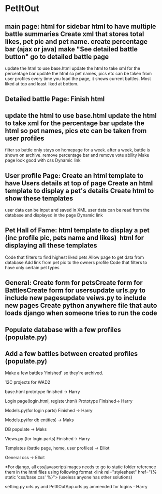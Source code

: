 # PetItOut

main page:
html for sidebar
html to have multiple battle summaries
Create xml that stores total likes, pet pic and pet name.
create percentage bar (ajax or java)
make "See detailed battle button" go to detailed battle page
---------------
update the html to use base.html
update the html to take xml for the percentage bar
update the html so pet names, pics etc can be taken from user profiles
every time you load the page, it shows current battles. Most liked at top and least liked at bottom.

Detailed battle Page:
Finish html
----------------
update the html to use base.html
update the html to take xml for the percentage bar
update the html so pet names, pics etc can be taken from user profiles
-----------------
filter so battle only stays on homepage for a week. after a week, battle is shown on archive.
remove percentage bar and remove vote ability
Make page look good with css
Dynamic link

User profile Page:
Create an html template to have Users details at top of page
Create an html template to display a pet's details
Create html to show these templates
------
user data can be input and saved in XML
user data can be read from the database and displayed in the page
Dynamic link

Pet Hall of Fame:
html template to display a pet (inc profile pic, pets name and likes) 
html for displaying all these templates
-----------------------------------
Code that filters to find highest liked pets
Allow page to get data from database
Add link from pet pic to the owners profile
Code that filters to have only certain pet types

General:
Create form for petsCreate 
form for BattlesCreate 
form for usersupdate 
urls.py to include new pagesupdate 
veiws.py to include new pages
Create python anywhere file that auto loads django when someone tries to run the code
-------------
Populate database with a few profiles (populate.py)
-------------
Add a few battles between created profiles (populate.py)
-------------
Make a few battles 'finished' so they're archived.



12C projects for WAD2

base.html prototype finished -> Harry

Login page(login.html, register.html) Prototype Finished-> Harry 

Models.py(for login parts) Finished -> Harry 

Models.py(for db entities) -> Maks

DB populate -> Maks

Views.py (for login parts) Finished-> Harry

Templates (battle page, home, user profiles) -> Elliot

General css -> Elloit


*For django, all css/javascript/images needs to go to 
static folder reference them in the html files using following format
\<link rel="stylesheet" href="{% static 'css/base.css' %}">
(useless anyone has other solutions)

setting.py urls.py and PetItOutApp.urls.py ammended for logins - Harry
